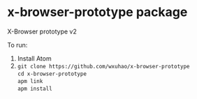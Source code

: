 # x-browser-prototype package

X-Browser prototype v2

To run:
1. Install Atom
2.
    `git clone https://github.com/wxuhao/x-browser-prototype`  
    `cd x-browser-prototype`  
    `apm link`  
    `apm install`

